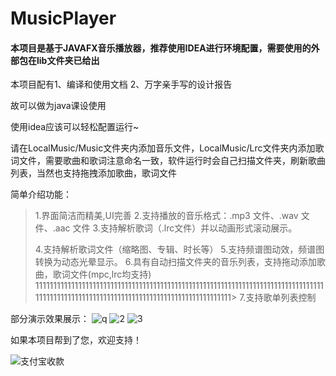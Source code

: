 # MusicPlayer
#### 本项目是基于JAVAFX音乐播放器，推荐使用IDEA进行环境配置，需要使用的外部包在lib文件夹已给出

本项目配有1、编译和使用文档 2、万字亲手写的设计报告

故可以做为java课设使用

使用idea应该可以轻松配置运行~

请在LocalMusic/Music文件夹内添加音乐文件，LocalMusic/Lrc文件夹内添加歌词文件，需要歌曲和歌词注意命名一致，软件运行时会自己扫描文件夹，刷新歌曲列表，当然也支持拖拽添加歌曲，歌词文件

简单介绍功能：

> 1.界面简洁而精美,UI完善
> 2.支持播放的音乐格式：.mp3 文件、.wav 文件、.aac 文件
> 3.支持解析歌词（.lrc文件）并以动画形式滚动展示。
>
> 4.支持解析歌词文件（缩略图、专辑、时长等）
> 5.支持频谱图动效，频谱图转换为动态光晕显示。
> 6.具有自动扫描文件夹的音乐列表，支持拖动添加歌曲，歌词文件(mpc,lrc均支持)
1111111111111111111111111111111111111111111111111111111111111111111111111111111111111111111111111111111111111111111111111111111111111111> 7.支持歌单列表控制

部分演示效果展示：
![q](https://user-images.githubusercontent.com/77653114/151657371-8ca3b4c9-1bbf-45ce-8e7a-ba33816cfe10.png)
![2](https://user-images.githubusercontent.com/77653114/151657372-d0d5ed4e-a75d-4ab4-a9ce-fcebcbc7e401.png)
![3](https://user-images.githubusercontent.com/77653114/151657373-02a8cf70-f6d6-4d4b-a596-53f7ae838ece.png)

如果本项目帮到了您，欢迎支持！

![支付宝收款](https://user-images.githubusercontent.com/77653114/151657322-9641a230-dd0b-42c8-bffb-4327fe4bda07.png)
